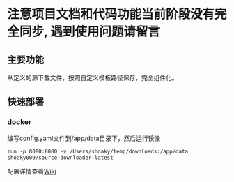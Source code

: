 # 注意项目文档和代码功能当前阶段没有完全同步, 遇到使用问题请留言

## 主要功能

从定义的源下载文件，按照自定义模板路径保存，完全组件化。

## 快速部署

### docker

编写config.yaml文件到/app/data目录下，然后运行镜像

```shell
run -p 8080:8080 -v /Users/shoaky/temp/downloads:/app/data shoaky009/source-downloader:latest
```

配置详情查看[Wiki](https://github.com/shoaky009/source-downloader/wiki)